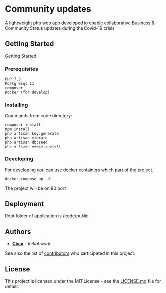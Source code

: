 # Community updates

A lightweight php web app developed to enable collaborative Business & Community Status updates during the Covid-19 crisis

## Getting Started

Getting Started

### Prerequisites

```
PHP 7.3
Postgresql 11
composer
Docker (for develop)
```

### Installing
Commands from code directory:
```
composer install
npm install
php artisan key:generate
php artisan migrate
php artisan db:seed
php artisan admin:install

```

### Developing

For developing you can use docker containers which part of the project. 

```
docker-compose up -d
```
 The project will be on 80 port
## Deployment

Root folder of application is /code/public

## Authors

* **[Civiq](https://civiq.co.uk/)** - *Initial work*

See also the list of [contributors](https://github.com/your/project/contributors) who participated in this project.

## License

This project is licensed under the MIT License - see the [LICENSE.md](LICENSE.md) file for details
